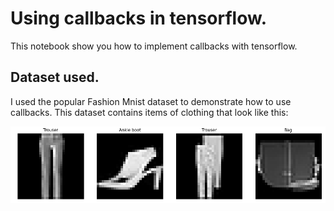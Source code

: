 # Using callbacks in tensorflow.

This notebook show you how to implement callbacks with tensorflow. 

## Dataset used.

I used the popular Fashion Mnist dataset to demonstrate how to use callbacks. This dataset contains items of clothing that look like this:

![Fashion MNIST](images_fashion_mnist.png)